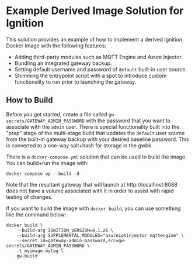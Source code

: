 # Example Derived Image Solution for Ignition

This solution provides an example of how to implement a derived Ignition Docker image with the following features:

- Adding third-party modules such as MQTT Engine and Azure Injector.
- Bundling an integrated gateway backup.
- Setting default username and password of `default` built-in user source.
- Shimming the entrypoint script with a spot to introduce custom functionality to run prior to launching the gateway.

## How to Build

Before you get started, create a file called `gw-secrets/GATEWAY_ADMIN_PASSWORD` with the password that you want to associate with the `admin` user.  There is special functionality built into the "prep" stage of the multi-stage build that updates the `default` user source from the built-in gateway backup with your desired baseline password.  This is converted to a one-way salt+hash for storage in the gwbk.

There is a `docker-compose.yml` solution that can be used to build the image.  You can build+run the image with:

```
docker compose up --build -d
```

Note that the resultant gateway that will launch at http://localhost:8088 does not have a volume associated with it in order to assist with rapid testing of changes.

If you want to build the image with `docker build`, you can use something like the command below:

```
docker build \
    --build-arg IGNITION_VERSION=8.1.26 \
    --build-arg SUPPLEMENTAL_MODULES="azureiotinjector mqttengine" \
    --secret id=gateway-admin-password,src=gw-secrets/GATEWAY_ADMIN_PASSWORD \
    -t myimage:mytag \
    gw-build
```
